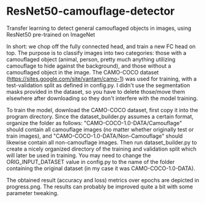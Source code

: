 # ResNet50-camouflage-detector
Transfer learning to detect general camouflaged objects in images, using ResNet50 pre-trained on ImageNet

In short: we chop off the fully connected head, and train a new FC head on top. The purpose is to classify images into two categories: those with a camouflaged object (animal, person, pretty much anything utilizing camouflage to hide against the background), and those without a camouflaged object in the image. The CAMO-COCO dataset (https://sites.google.com/site/vantam/camo-1) was used for training, with a test-validation split as defined in config.py. I didn't use the segmentation masks provided in the dataset, so you have to delete those/move them elsewhere after downloading so they don't interfere with the model training.

To train the model, download the CAMO-COCO dataset, first copy it into the program directory. Since the dataset_builder.py assumes a certain format, organize the folder as follows: "CAMO-COCO-1.0-DATA/Camouflage" should contain all camouflage images (no matter whether originally test or train images), and "CAMO-COCO-1.0-DATA/Non-Camouflage" should likewise contain all non-camouflage images. Then run dataset_builder.py to create a nicely organized directory of the training and validation split which will later be used in training. You may need to change the ORIG_INPUT_DATASET value in config.py to the name of the folder containing the original dataset (in my case it was CAMO-COCO-1.0-DATA).

The obtained result (accuracy and loss) metrics over epochs are depicted in progress.png. The results can probably be improved quite a bit with some parameter tweaking.
